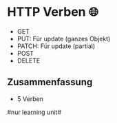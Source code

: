 # HTTP Verben 🌐

- GET
- PUT: Für update (ganzes Objekt)
- PATCH: Für update (partial)
- POST
- DELETE

## Zusammenfassung
- 5 Verben

#nur learning unit#